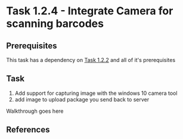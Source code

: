 # Task 1.2.4 - Integrate Camera for scanning barcodes## Prerequisites This task has a dependency on [Task 1.2.2](122_Add_WIndows_Features.md) and all of it's prerequisites## Task 1. Add support for capturing image with the windows 10 camera tool2. add image to upload package you send back to serverWalkthrough goes here## References